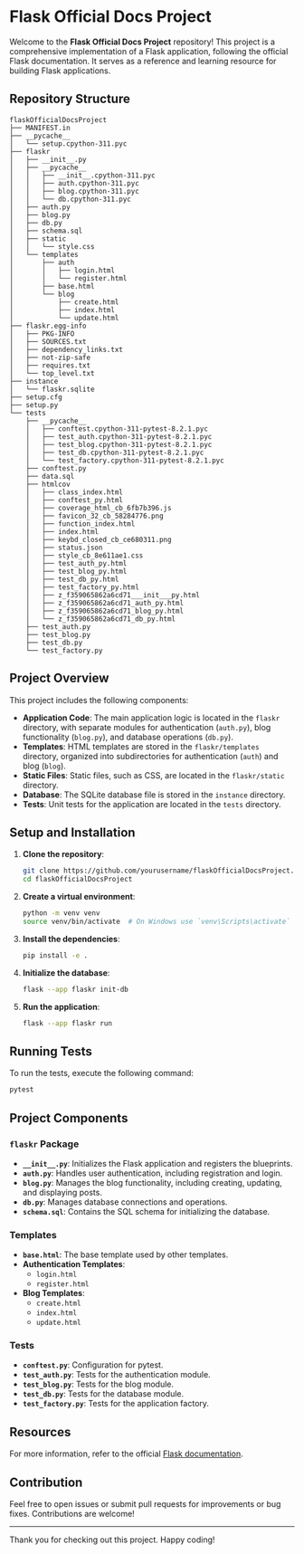 # Flask Official Docs Project

Welcome to the **Flask Official Docs Project** repository! This project is a comprehensive implementation of a Flask application, following the official Flask documentation. It serves as a reference and learning resource for building Flask applications.

## Repository Structure

```
flaskOfficialDocsProject
├── MANIFEST.in
├── __pycache__
│   └── setup.cpython-311.pyc
├── flaskr
│   ├── __init__.py
│   ├── __pycache__
│   │   ├── __init__.cpython-311.pyc
│   │   ├── auth.cpython-311.pyc
│   │   ├── blog.cpython-311.pyc
│   │   └── db.cpython-311.pyc
│   ├── auth.py
│   ├── blog.py
│   ├── db.py
│   ├── schema.sql
│   ├── static
│   │   └── style.css
│   └── templates
│       ├── auth
│       │   ├── login.html
│       │   └── register.html
│       ├── base.html
│       └── blog
│           ├── create.html
│           ├── index.html
│           └── update.html
├── flaskr.egg-info
│   ├── PKG-INFO
│   ├── SOURCES.txt
│   ├── dependency_links.txt
│   ├── not-zip-safe
│   ├── requires.txt
│   └── top_level.txt
├── instance
│   └── flaskr.sqlite
├── setup.cfg
├── setup.py
└── tests
    ├── __pycache__
    │   ├── conftest.cpython-311-pytest-8.2.1.pyc
    │   ├── test_auth.cpython-311-pytest-8.2.1.pyc
    │   ├── test_blog.cpython-311-pytest-8.2.1.pyc
    │   ├── test_db.cpython-311-pytest-8.2.1.pyc
    │   └── test_factory.cpython-311-pytest-8.2.1.pyc
    ├── conftest.py
    ├── data.sql
    ├── htmlcov
    │   ├── class_index.html
    │   ├── conftest_py.html
    │   ├── coverage_html_cb_6fb7b396.js
    │   ├── favicon_32_cb_58284776.png
    │   ├── function_index.html
    │   ├── index.html
    │   ├── keybd_closed_cb_ce680311.png
    │   ├── status.json
    │   ├── style_cb_8e611ae1.css
    │   ├── test_auth_py.html
    │   ├── test_blog_py.html
    │   ├── test_db_py.html
    │   ├── test_factory_py.html
    │   ├── z_f359065862a6cd71___init___py.html
    │   ├── z_f359065862a6cd71_auth_py.html
    │   ├── z_f359065862a6cd71_blog_py.html
    │   └── z_f359065862a6cd71_db_py.html
    ├── test_auth.py
    ├── test_blog.py
    ├── test_db.py
    └── test_factory.py
```

## Project Overview

This project includes the following components:

- **Application Code**: The main application logic is located in the `flaskr` directory, with separate modules for authentication (`auth.py`), blog functionality (`blog.py`), and database operations (`db.py`).
- **Templates**: HTML templates are stored in the `flaskr/templates` directory, organized into subdirectories for authentication (`auth`) and blog (`blog`).
- **Static Files**: Static files, such as CSS, are located in the `flaskr/static` directory.
- **Database**: The SQLite database file is stored in the `instance` directory.
- **Tests**: Unit tests for the application are located in the `tests` directory.

## Setup and Installation

1. **Clone the repository**:
   ```sh
   git clone https://github.com/yourusername/flaskOfficialDocsProject.git
   cd flaskOfficialDocsProject
   ```

2. **Create a virtual environment**:
   ```sh
   python -m venv venv
   source venv/bin/activate  # On Windows use `venv\Scripts\activate`
   ```

3. **Install the dependencies**:
   ```sh
   pip install -e .
   ```

4. **Initialize the database**:
   ```sh
   flask --app flaskr init-db
   ```

5. **Run the application**:
   ```sh
   flask --app flaskr run
   ```

## Running Tests

To run the tests, execute the following command:
```sh
pytest
```

## Project Components

### `flaskr` Package

- **`__init__.py`**: Initializes the Flask application and registers the blueprints.
- **`auth.py`**: Handles user authentication, including registration and login.
- **`blog.py`**: Manages the blog functionality, including creating, updating, and displaying posts.
- **`db.py`**: Manages database connections and operations.
- **`schema.sql`**: Contains the SQL schema for initializing the database.

### Templates

- **`base.html`**: The base template used by other templates.
- **Authentication Templates**:
  - `login.html`
  - `register.html`
- **Blog Templates**:
  - `create.html`
  - `index.html`
  - `update.html`

### Tests

- **`conftest.py`**: Configuration for pytest.
- **`test_auth.py`**: Tests for the authentication module.
- **`test_blog.py`**: Tests for the blog module.
- **`test_db.py`**: Tests for the database module.
- **`test_factory.py`**: Tests for the application factory.

## Resources

For more information, refer to the official [Flask documentation](https://flask.palletsprojects.com/en/3.0.x/).

## Contribution

Feel free to open issues or submit pull requests for improvements or bug fixes. Contributions are welcome!

---

Thank you for checking out this project. Happy coding!
